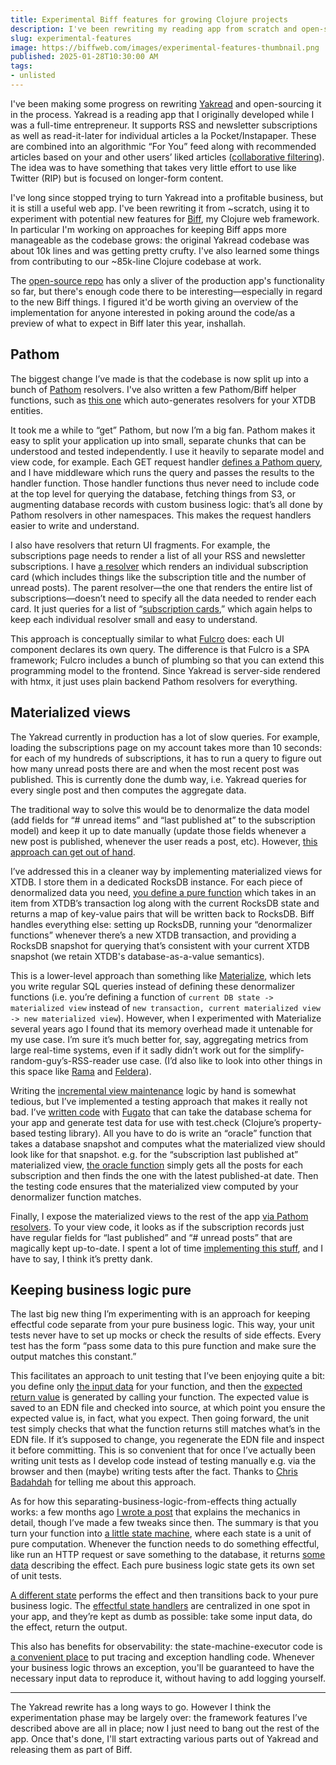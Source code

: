 ```yaml
---
title: Experimental Biff features for growing Clojure projects
description: I've been rewriting my reading app from scratch and open-sourcing it in the progress. I'm using it to experiment with new Biff features.
slug: experimental-features
image: https://biffweb.com/images/experimental-features-thumbnail.png
published: 2025-01-28T10:30:00 AM
tags:
- unlisted
---
```


<!-- EMAIL

My Biff work over the past six months or so has been focused on rewriting
[Yakread](https://yakread.com) from scratch and implementing new framework
features along the way to make the v2 app more maintainable and performant. This
is a fairly large project, and I won't be officially releasing any new Biff
features until the rewrite is done (I want to give myself a chance to kick the
tires first). In the interim, I briefly tried making some informal videos to
document my progress:

- [Yakread schema](https://biffweb.com/p/yakread-schema/)
- [Yakread + Pathom](https://biffweb.com/p/yakread-pathom/)

But after two videos I decided that I'd rather spend my time writing 3 or 4
high-quality articles per year than making a couple mediocre videos per month.
I'm also trying to write said articles with both Clojure and non-Clojure
audiences in mind (gotta get that HN karma).

So here's the first article. You can also read it [on the
web](https://biffweb.com/p/experimental-features/).

&ndash;[Jacob](https://obryant.dev)

---

-->

I've been making some progress on rewriting [Yakread](https://yakread.com/) and
open-sourcing it in the process. Yakread is a reading app that I originally
developed while I was a full-time entrepreneur. It supports RSS and newsletter
subscriptions as well as read-it-later for individual articles a la
Pocket/Instapaper. These are combined into an algorithmic “For You” feed along
with recommended articles based on your and other users’ liked articles
([collaborative
filtering](https://en.wikipedia.org/wiki/Collaborative_filtering)). The idea was
to have something that takes very little effort to use like Twitter (RIP) but is
focused on longer-form content.

I've long since stopped trying to turn Yakread into a profitable business, but it
is still a useful web app. I've been rewriting it from \~scratch, using it to
experiment with potential new features for [Biff](https://biffweb.com/), my
Clojure web framework. In particular I'm working on approaches for keeping Biff
apps more manageable as the codebase grows: the original Yakread codebase was
about 10k lines and was getting pretty crufty. I've also learned some things
from contributing to our ~85k-line Clojure codebase at work.

The [open-source repo](https://github.com/jacobobryant/yakread) has only a
sliver of the production app's functionality so far, but there's enough code
there to be interesting&mdash;especially in regard to the new Biff things. I figured
it'd be worth giving an overview of the implementation for anyone interested in
poking around the code/as a preview of what to expect in Biff later this year,
inshallah.

## Pathom

The biggest change I’ve made is that the codebase is now split up into a bunch
of [Pathom](https://pathom3.wsscode.com/) resolvers. I've also written a few
Pathom/Biff helper functions, such as [this
one](https://github.com/jacobobryant/yakread/blob/cbb46eb8454a78f78b82fcf2cc33cf2bbb56643b/src/com/yakread/util/biff_staging.clj#L50)
which auto-generates resolvers for your XTDB entities.

It took me a while to “get” Pathom, but now I’m a big fan. Pathom makes it easy
to split your application up into small, separate chunks that can be understood
and tested independently. I use it heavily to separate model and view code, for
example. Each GET request handler [defines a Pathom
query](https://github.com/jacobobryant/yakread/blob/cbb46eb8454a78f78b82fcf2cc33cf2bbb56643b/src/com/yakread/app/subscriptions.clj#L70),
and I have middleware which runs the query and passes the results to the handler
function. Those handler functions thus never need to include code at the top
level for querying the database, fetching things from S3, or augmenting database
records with custom business logic: that’s all done by Pathom resolvers in other
namespaces. This makes the request handlers easier to write and understand.

I also have resolvers that return UI fragments. For example, the subscriptions
page needs to render a list of all your RSS and newsletter subscriptions. I have
[a
resolver](https://github.com/jacobobryant/yakread/blob/cbb46eb8454a78f78b82fcf2cc33cf2bbb56643b/src/com/yakread/app/subscriptions.clj#L21)
which renders an individual subscription card (which includes things like the
subscription title and the number of unread posts). The parent
resolver&mdash;the one that renders the entire list of
subscriptions&mdash;doesn’t need to specify all the data needed to render each
card. It just queries for a list of “[subscription
cards](https://github.com/jacobobryant/yakread/blob/cbb46eb8454a78f78b82fcf2cc33cf2bbb56643b/src/com/yakread/app/subscriptions.clj#L72),”
which again helps to keep each individual resolver small and easy to understand.

This approach is conceptually similar to what
[Fulcro](https://fulcro.fulcrologic.com/) does: each UI component declares its
own query. The difference is that Fulcro is a SPA framework; Fulcro includes a
bunch of plumbing so that you can extend this programming model to the frontend.
Since Yakread is server-side rendered with htmx, it just uses plain backend
Pathom resolvers for everything.

## Materialized views

The Yakread currently in production has a lot of slow queries. For example,
loading the subscriptions page on my account takes more than 10 seconds: for
each of my hundreds of subscriptions, it has to run a query to figure out how
many unread posts there are and when the most recent post was published. This is
currently done the dumb way, i.e. Yakread queries for every single post and then
computes the aggregate data.

The traditional way to solve this would be to denormalize the data model (add
fields for “\# unread items” and “last published at” to the subscription model)
and keep it up to date manually (update those fields whenever a new post is
published, whenever the user reads a post, etc). However, [this approach can get
out of
hand](https://lironshapira.medium.com/data-denormalization-is-broken-7b697352f405).

I’ve addressed this in a cleaner way by implementing materialized views for
XTDB. I store them in a dedicated RocksDB instance. For each piece of
denormalized data you need, [you define a pure
function](https://github.com/jacobobryant/yakread/blob/cbb46eb8454a78f78b82fcf2cc33cf2bbb56643b/src/com/yakread/model/subscription.clj#L88)
which takes in an item from XTDB’s transaction log along with the current
RocksDB state and returns a map of key-value pairs that will be written back to
RocksDB. Biff handles everything else: setting up RocksDB, running your
“denormalizer functions” whenever there’s a new XTDB transaction, and providing
a RocksDB snapshot for querying that’s consistent with your current XTDB
snapshot (we retain XTDB's database-as-a-value semantics).

This is a lower-level approach than something like
[Materialize](https://materialize.com/), which lets you write regular SQL
queries instead of defining these denormalizer functions (i.e. you’re defining a
function of `current DB state -> materialized view` instead of `new
transaction, current materialized view -> new materialized view`). However,
when I experimented with Materialize several years ago I found that its memory
overhead made it untenable for my use case. I’m sure it’s much better for, say,
aggregating metrics from large real-time systems, even if it sadly didn’t work
out for the simplify-random-guy’s-RSS-reader use case. (I’d also like to look
into other things in this space like [Rama](https://redplanetlabs.com/) and
[Feldera](https://github.com/feldera/feldera)).

Writing the [incremental view
maintenance](https://www.google.com/search?q=incremental+view+maintenance) logic
by hand is somewhat tedious, but I’ve implemented a testing approach that makes
it really not bad. I’ve [written
code](https://github.com/jacobobryant/yakread/blob/cbb46eb8454a78f78b82fcf2cc33cf2bbb56643b/test/com/yakread/lib/test.clj#L180)
with [Fugato](https://github.com/vouch-opensource/fugato) that can take the
database schema for your app and generate test data for use with test.check
(Clojure’s property-based testing library). All you have to do is write an
“oracle” function that takes a database snapshot and computes what the
materialized view should look like for that snapshot. e.g. for the “subscription
last published at” materialized view, [the oracle
function](https://github.com/jacobobryant/yakread/blob/cbb46eb8454a78f78b82fcf2cc33cf2bbb56643b/test/com/yakread/model/subscription_test.clj#L56)
simply gets all the posts for each subscription and then finds the one with the
latest published-at date. Then the testing code ensures that the materialized
view computed by your denormalizer function matches.

Finally, I expose the materialized views to the rest of the app [via Pathom
resolvers](https://github.com/jacobobryant/yakread/blob/cbb46eb8454a78f78b82fcf2cc33cf2bbb56643b/src/com/yakread/model/subscription.clj#L50).
To your view code, it looks as if the subscription records just have regular
fields for “last published” and “\# unread posts” that are magically kept
up-to-date. I spent a lot of time [implementing this
stuff](https://github.com/jacobobryant/biff/blob/indexes/src/com/biffweb/impl/index.clj),
and I have to say, I think it’s pretty dank.

## Keeping business logic pure

The last big new thing I’m experimenting with is an approach for keeping
effectful code separate from your pure business logic. This way, your unit tests
never have to set up mocks or check the results of side effects. Every test has
the form “pass some data to this pure function and make sure the output matches
this constant.”

This facilitates an approach to unit testing that I’ve been enjoying quite a
bit: you define only [the input
data](https://github.com/jacobobryant/yakread/blob/cbb46eb8454a78f78b82fcf2cc33cf2bbb56643b/test/com/yakread/app/subscriptions/add_test.clj#L26)
for your function, and then the [expected return
value](https://github.com/jacobobryant/yakread/blob/cbb46eb8454a78f78b82fcf2cc33cf2bbb56643b/test/com/yakread/app/subscriptions/add_test/examples.edn#L17)
is generated by calling your function. The expected value is saved to an EDN
file and checked into source, at which point you ensure the expected value is,
in fact, what you expect. Then going forward, the unit test simply checks that
what the function returns still matches what’s in the EDN file. If it’s supposed
to change, you regenerate the EDN file and inspect it before committing. This is
so convenient that for once I’ve actually been writing unit tests as I develop
code instead of testing manually e.g. via the browser and then (maybe) writing
tests after the fact. Thanks to [Chris Badahdah](https://github.com/djblue) for
telling me about this approach.

As for how this separating-business-logic-from-effects thing actually works: a
few months ago [I wrote a post](https://biffweb.com/p/removing-effects/) that
explains the mechanics in detail, though I’ve made a few tweaks since then. The
summary is that you turn your function into [a little state
machine](https://github.com/jacobobryant/yakread/blob/cbb46eb8454a78f78b82fcf2cc33cf2bbb56643b/src/com/yakread/app/subscriptions/add.clj#L176),
where each state is a unit of pure computation. Whenever the function needs to
do something effectful, like run an HTTP request or save something to the
database, it returns [some
data](https://github.com/jacobobryant/yakread/blob/cbb46eb8454a78f78b82fcf2cc33cf2bbb56643b/src/com/yakread/app/subscriptions/add.clj#L179)
describing the effect. Each pure business logic state gets its own set of unit
tests.

[A different
state](https://github.com/jacobobryant/yakread/blob/cbb46eb8454a78f78b82fcf2cc33cf2bbb56643b/src/com/yakread/lib/pipeline.clj#L53)
performs the effect and then transitions back to your pure business logic. The
[effectful state
handlers](https://github.com/jacobobryant/yakread/blob/cbb46eb8454a78f78b82fcf2cc33cf2bbb56643b/src/com/yakread/lib/pipeline.clj#L52)
are centralized in one spot in your app, and they’re kept as dumb as possible:
take some input data, do the effect, return the output.

This also has benefits for observability: the state-machine-executor code is [a
convenient
place](https://github.com/jacobobryant/yakread/blob/cbb46eb8454a78f78b82fcf2cc33cf2bbb56643b/src/com/yakread/lib/pipeline.clj#L35)
to put tracing and exception handling code. Whenever your business logic throws
an exception, you'll be guaranteed to have the necessary input data to reproduce
it, without having to add logging yourself.

---

The Yakread rewrite has a long ways to go. However I think the
experimentation phase may be largely over: the framework features I’ve described
above are all in place; now I just need to bang out the rest of the app. Once
that's done, I'll start extracting various parts out of Yakread and releasing
them as part of Biff.
